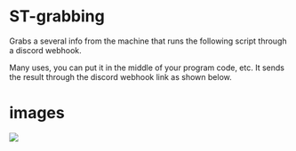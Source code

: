 # ST-grabbing

Grabs a several info from the machine that runs the following script through a discord webhook.

Many uses, you can put it in the middle of your program code, etc. It sends the result through the discord webhook link as shown below.


# images
![](https://cdn.discordapp.com/attachments/790231513849266177/956947916164067338/2022-03-25_18_57_47_LI.jpg)


